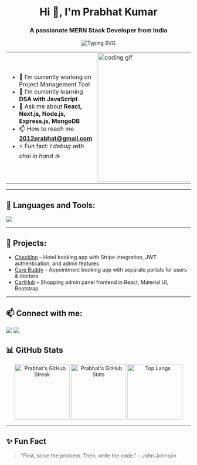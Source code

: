 <h1 align="center">Hi 👋, I'm Prabhat Kumar</h1>
<h3 align="center">A passionate MERN Stack Developer from India</h3>

<!-- Typing Animation -->
<p align="center">
  <img src="https://readme-typing-svg.herokuapp.com?font=Fira+Code&size=22&pause=1000&color=00C853&center=true&vCenter=true&width=500&lines=MERN+Stack+Developer;React+%7C+Next.js+Specialist;3%2B+Years+of+Experience;Building+Full-Stack+Apps" alt="Typing SVG" />
</p>

<!-- GIF + Intro -->
<table>
<tr>
<td>

- 🔭 I’m currently working on Project Management Tool
- 🌱 I’m currently learning **DSA with JavaScript**  
- 💬 Ask me about **React, Next.js, Node.js, Express.js, MongoDB**  
- 📫 How to reach me **2012prabhat@gmail.com**  
- ⚡ Fun fact: *I debug with chai in hand ☕*

</td>
<td>
  <img src="https://media.giphy.com/media/qgQUggAC3Pfv687qPC/giphy.gif" width="350" alt="coding gif" />
</td>
</tr>
</table>

---

## 🚀 Languages and Tools:
<p align="left"> 
  <img src="https://skillicons.dev/icons?i=react,nextjs,nodejs,express,mongodb,js,ts,html,css,bootstrap,tailwind,git,github,vscode" />
</p>

---

## 📌 Projects:
- [CheckInn](https://github.com/2012prabhat/CheckInn) – Hotel booking app with Stripe integration, JWT authentication, and admin features  
- [Care Buddy](https://github.com/2012prabhat/CareBuddy) – Appointment booking app with separate portals for users & doctors  
- [CartHub](https://github.com/2012prabhat/CartHub) – Shopping admin panel frontend in React, Material UI, Bootstrap  

---

## 📫 Connect with me:
<p align="left">
<a href="https://linkedin.com/in/2012prabhat" target="_blank"><img src="https://skillicons.dev/icons?i=linkedin" /></a>
<a href="https://github.com/2012prabhat" target="_blank"><img src="https://skillicons.dev/icons?i=github" /></a>
</p>


## 📊 GitHub Stats
<p align="center">
  <img src="https://streak-stats.demolab.com?user=2012prabhat&theme=radical" alt="Prabhat's GitHub Streak" height="150"/>
  <img src="https://github-readme-stats.vercel.app/api?username=2012prabhat&show_icons=true&theme=radical" alt="Prabhat's GitHub Stats" height="150"/>
  <img src="https://github-readme-stats.vercel.app/api/top-langs/?username=2012prabhat&layout=compact&theme=radical" alt="Top Langs" height="150"/>
</p>


---

## ✨ Fun Fact
> "First, solve the problem. Then, write the code." – John Johnson
